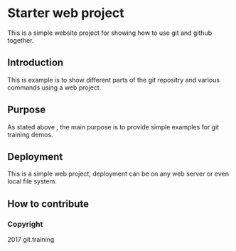 # Starter web project

This is a simple website project for showing how to use git and github together.

## Introduction

This is example is to show different parts of the git repositry and various commands using a web project.

## Purpose

As stated above , the main purpose is to provide simple examples for git training demos.

## Deployment

This is a simple web project, deployment can be on any web server or even local file system. 

## How to contribute

### Copyright

2017 git.training
